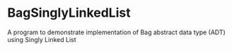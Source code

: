 # BagSinglyLinkedList
A program to demonstrate implementation of Bag abstract data type (ADT) using Singly Linked List
